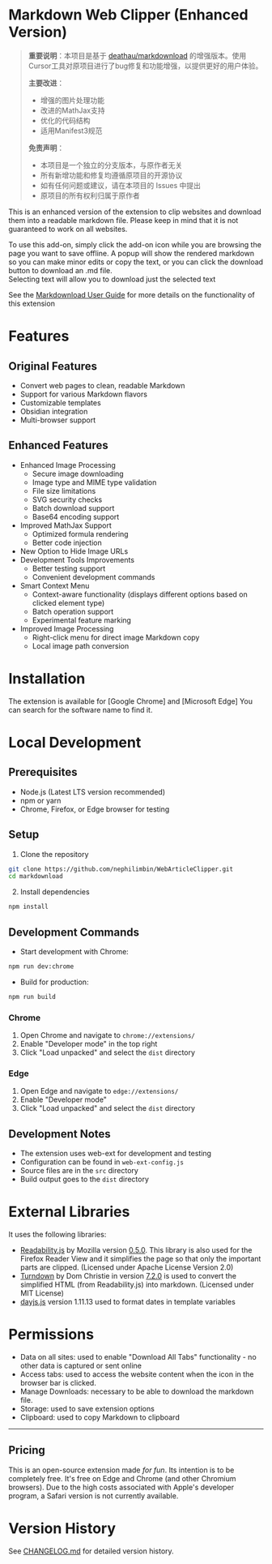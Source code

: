 # Markdown Web Clipper (Enhanced Version)

> **重要说明**：本项目是基于 [deathau/markdownload](https://github.com/deathau/markdownload) 的增强版本。使用Cursor工具对原项目进行了bug修复和功能增强，以提供更好的用户体验。
>
> **主要改进**：
> - 增强的图片处理功能
> - 改进的MathJax支持
> - 优化的代码结构
> - 适用Manifest3规范
>
> **免责声明**：
> - 本项目是一个独立的分支版本，与原作者无关
> - 所有新增功能和修复均遵循原项目的开源协议
> - 如有任何问题或建议，请在本项目的 Issues 中提出
> - 原项目的所有权利归属于原作者

This is an enhanced version of the extension to clip websites and download them into a readable markdown file. Please keep in mind that it is not guaranteed to work on all websites.

To use this add-on, simply click the add-on icon while you are browsing the page you want to save offline. A popup will show the rendered markdown so you can make minor edits or copy the text, or you can click the download button to download an .md file.  
Selecting text will allow you to download just the selected text

See the [Markdownload User Guide](https://github.com/nephilimbin/WebArticleClipper/user-guide.md) for more details on the functionality of this extension

# Features

## Original Features
- Convert web pages to clean, readable Markdown
- Support for various Markdown flavors
- Customizable templates
- Obsidian integration
- Multi-browser support

## Enhanced Features
- Enhanced Image Processing
  - Secure image downloading
  - Image type and MIME type validation
  - File size limitations
  - SVG security checks
  - Batch download support
  - Base64 encoding support
- Improved MathJax Support
  - Optimized formula rendering
  - Better code injection
- New Option to Hide Image URLs
- Development Tools Improvements
  - Better testing support
  - Convenient development commands
- Smart Context Menu
  - Context-aware functionality (displays different options based on clicked element type)
  - Batch operation support
  - Experimental feature marking
- Improved Image Processing
  - Right-click menu for direct image Markdown copy
  - Local image path conversion

# Installation
The extension is available for [Google Chrome] and [Microsoft Edge]
You can search for the software name to find it. 

# Local Development

## Prerequisites
- Node.js (Latest LTS version recommended)
- npm or yarn
- Chrome, Firefox, or Edge browser for testing

## Setup
1. Clone the repository
```bash
git clone https://github.com/nephilimbin/WebArticleClipper.git
cd markdownload
```

2. Install dependencies
```bash
npm install
```

## Development Commands
- Start development with Chrome:
```bash
npm run dev:chrome
```

- Build for production:
```bash
npm run build
```


### Chrome
1. Open Chrome and navigate to `chrome://extensions/`
2. Enable "Developer mode" in the top right
3. Click "Load unpacked" and select the `dist` directory

### Edge
1. Open Edge and navigate to `edge://extensions/`
2. Enable "Developer mode"
3. Click "Load unpacked" and select the `dist` directory

## Development Notes
- The extension uses web-ext for development and testing
- Configuration can be found in `web-ext-config.js`
- Source files are in the `src` directory
- Build output goes to the `dist` directory


</details>

# External Libraries
It uses the following libraries:
- [Readability.js](https://github.com/mozilla/readability) by Mozilla version [0.5.0](https://github.com/mozilla/readability/releases/tag/0.5.0). This library is also used for the Firefox Reader View and it simplifies the page so that only the important parts are clipped. (Licensed under Apache License Version 2.0)
- [Turndown](https://github.com/mixmark-io/turndown) by Dom Christie in version [7.2.0](https://github.com/mixmark-io/turndown/releases/tag/v7.2.0) is used to convert the simplified HTML (from Readability.js) into markdown. (Licensed under MIT License)
- [dayjs.js](https://github.com/iamkun/dayjs/releases) version 1.11.13 used to format dates in template variables

# Permissions
- Data on all sites: used to enable "Download All Tabs" functionality - no other data is captured or sent online
- Access tabs: used to access the website content when the icon in the browser bar is clicked.
- Manage Downloads: necessary to be able to download the markdown file.
- Storage: used to save extension options
- Clipboard: used to copy Markdown to clipboard

--- 

## Pricing
This is an open-source extension made *for fun*. Its intention is to be completely free.
It's free on Edge and Chrome (and other Chromium browsers).
Due to the high costs associated with Apple's developer program, a Safari version is not currently available.



# Version History
See [CHANGELOG.md](./CHANGELOG.md) for detailed version history.
